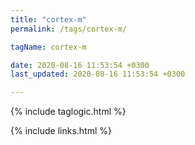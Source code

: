 ```yaml
---
title: "cortex-m"
permalink: /tags/cortex-m/

tagName: cortex-m

date: 2020-08-16 11:53:54 +0300
last_updated: 2020-08-16 11:53:54 +0300

---
```


{% include taglogic.html %}

{% include links.html %}
